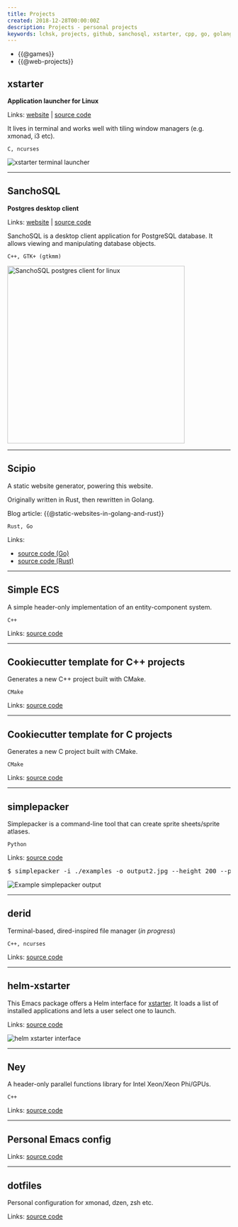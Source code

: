 ```yaml
---
title: Projects
created: 2018-12-28T00:00:00Z
description: Projects - personal projects
keywords: lchsk, projects, github, sanchosql, xstarter, cpp, go, golang, c, gamedev
---
```


- {{@games}}
- {{@web-projects}}

<h2>xstarter</h2>

**Application launcher for Linux**

Links: <a href="https://lchsk.com/xstarter" title="xstarter website">website</a> | <a href="https://github.com/lchsk/xstarter" title="xstarter source code">source code</a>

It lives in terminal and works well with tiling window managers (e.g. xmonad, i3 etc).

<code>C, ncurses</code>

![xstarter terminal launcher](./data/projects/xstarter.png "xstarter application launcher for linux")

<hr/>

<h2>SanchoSQL</h2>

**Postgres desktop client**

Links: <a href="https://lchsk.com/sanchosql" title="SanchoSQL website">website</a> | <a href="https://github.com/lchsk/sanchosql" title="SanchoSQL source code">source code</a>

SanchoSQL is a desktop client application for PostgreSQL database. It allows viewing and manipulating database objects.

<code>C++, GTK+ (gtkmm)</code>

<a title="Postgres client for linux" href="./data/projects/sanchosql.png"><img height="400" src="./data/projects/sanchosql.png" title="SanchoSQL postgres client" alt="SanchoSQL postgres client for linux"/></a>

<hr/>

<h2>Scipio</h2>

A static website generator, powering this website.

Originally written in Rust, then rewritten in Golang.

Blog article: {{@static-websites-in-golang-and-rust}}

<code>Rust, Go</code>

Links:

- <a href="https://github.com/lchsk/scipio" title="scipio static website generator">source code (Go)</a>
- <a href="https://github.com/lchsk/scipio-rust" title="scipio static website generator">source code (Rust)</a>

<hr/>

<h2>Simple ECS</h2>

A simple header-only implementation of an entity-component system.

<code>C++</code>

Links: <a href="https://github.com/lchsk/simple-ecs" title="entity component system C++">source code</a>

<hr/>

<h2>Cookiecutter template for C++ projects</h2>

Generates a new C++ project built with CMake.

<code>CMake</code>

Links: <a href="https://github.com/lchsk/cookiecutter-cpp-project" title="cookiecutter C++ template sfml boost">source code</a>

<hr/>

<h2>Cookiecutter template for C projects</h2>

Generates a new C project built with CMake.

<code>CMake</code>

Links: <a href="https://github.com/lchsk/cookiecutter-c-project" title="cookiecutter C template glib ncurses">source code</a>

<hr/>

<h2>simplepacker</h2>

Simplepacker is a command-line tool that can create sprite sheets/sprite atlases.

<code>Python</code>

Links: <a href="https://github.com/lchsk/simplepacker" title="simplepacker - spritesheets and sprite atlases">source code</a>

<pre>$ simplepacker -i ./examples -o output2.jpg --height 200 --padding 5 --json</pre>

![Example simplepacker output](./data/projects/simplepacker.jpg "simplepacker example output")

<hr/>

<h2>derid</h2>

Terminal-based, dired-inspired file manager (*in progress*)

<code>C++, ncurses</code>

Links: <a href="https://github.com/lchsk/derid" title="derid dired c++ terminal file manager">source code</a>

<hr/>

<h2>helm-xstarter</h2>

This Emacs package offers a Helm interface for [xstarter](https://lchsk.com/xstarter). It loads a list of installed applications and lets a user select one to launch.

Links: <a href="https://github.com/lchsk/helm-xstarter" title="xstarter helm">source code</a>

![helm xstarter interface](./data/projects/helm_xstarter.png)

<hr/>

<h2>Ney</h2>

A header-only parallel functions library for Intel Xeon/Xeon Phi/GPUs.

<code>C++</code>

Links: [source code](https://github.com/lchsk/ney "ney A header-only parallel functions library for Intel Xeon/Xeon Phi/GPUs ")

<hr/>

<h2>Personal Emacs config</h2>

Links: <a href="https://github.com/lchsk/emacs.d" title="emacs config">source code</a>

<hr/>

<h2>dotfiles</h2>

Personal configuration for xmonad, dzen, zsh etc.

Links: <a href="https://github.com/lchsk/dotfiles" title="dotfiles xmonad">source code</a>


